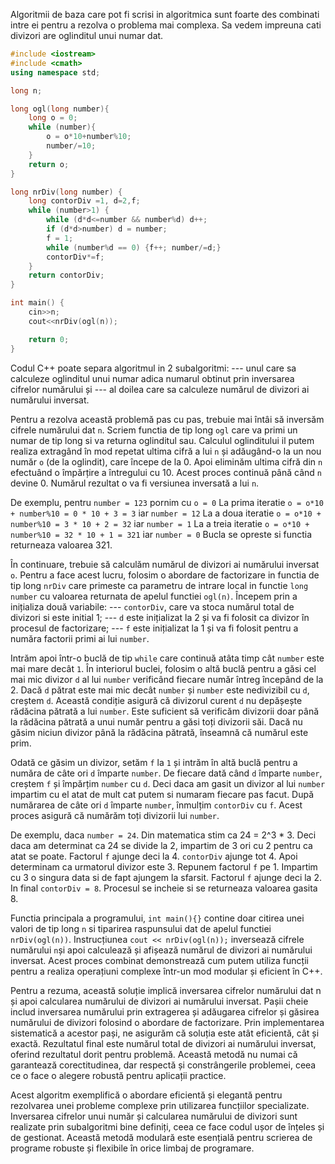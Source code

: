 Algoritmii de baza care pot fi scrisi in algoritmica sunt foarte des combinati intre ei pentru a rezolva o problema mai complexa.
Sa vedem impreuna cati divizori are oglinditul unui numar dat.

```cpp
#include <iostream>
#include <cmath>
using namespace std;

long n;

long ogl(long number){
    long o = 0;
    while (number){
        o = o*10+number%10;
        number/=10;
    }
    return o;
}

long nrDiv(long number) {
    long contorDiv =1, d=2,f;
    while (number>1) {
        while (d*d<=number && number%d) d++;
        if (d*d>number) d = number;
        f = 1;
        while (number%d == 0) {f++; number/=d;}
        contorDiv*=f;
    }
    return contorDiv;
}

int main() {
    cin>>n;
    cout<<nrDiv(ogl(n));

    return 0;
}

```

Codul C++ poate separa algoritmul in 2 subalgoritmi: 
--- unul care sa calculeze oglinditul unui numar adica numarul obtinut prin inversarea cifrelor numărului și 
--- al doilea care sa calculeze numărul de divizori ai numărului inversat.

Pentru a rezolva această problemă pas cu pas, trebuie mai întâi să inversăm cifrele numărului dat `n`. 
Scriem functia de tip long `ogl` care va primi un numar de tip long si va returna oglinditul sau.
Calculul oglinditului il putem realiza extragând în mod repetat ultima cifră a lui `n` și adăugând-o la un nou număr `o` (de la oglindit), care începe de la 0. Apoi eliminăm ultima cifră din `n` efectuând o împărțire a întregului cu 10. Acest proces continuă până când `n` devine 0. Numărul rezultat o va fi versiunea inversată a lui `n`.

De exemplu, pentru `number = 123` pornim cu `o = 0`
La prima iteratie `o = o*10 + number%10 = 0 * 10 + 3 = 3` iar `number = 12`
La a doua iteratie `o = o*10 + number%10 = 3 * 10 + 2 = 32` iar `number = 1`
La a treia iteratie `o = o*10 + number%10 = 32 * 10 + 1 = 321` iar `number = 0`
Bucla se opreste si functia returneaza valoarea 321.

În continuare, trebuie să calculăm numărul de divizori ai numărului inversat `o`. Pentru a face acest lucru, folosim o abordare de factorizare in functia de tip long `nrDiv` care primeste ca parametru de intrare local in functie `long number` cu valoarea returnata de apelul functiei `ogl(n)`.
Începem prin a inițializa două variabile: 
--- `contorDiv`, care va stoca numărul total de divizori si este initial 1; 
--- `d` este inițializat la 2 și va fi folosit ca divizor în procesul de factorizare;
--- `f` este inițializat la 1 și va fi folosit pentru a număra factorii primi ai lui `number`.

Intrăm apoi într-o buclă de tip `while` care continuă atâta timp cât `number` este mai mare decât `1`. 
În interiorul buclei, folosim o altă buclă pentru a găsi cel mai mic divizor `d` al lui `number` verificând fiecare număr întreg începând de la 2. 
Dacă `d` pătrat este mai mic decât `number` și `number` este nedivizibil cu `d`, creștem `d`.
Această condiție asigură că divizorul curent `d` nu depășește rădăcina pătrată a lui `number`. Este suficient să verificăm divizorii doar până la rădăcina pătrată a unui număr pentru a găsi toți divizorii săi. Dacă nu găsim niciun divizor până la rădăcina pătrată, înseamnă că numărul este prim.

Odată ce găsim un divizor, setăm `f` la `1` și intrăm în altă buclă pentru a număra de câte ori `d` împarte `number`. De fiecare dată când `d` împarte `number`, creștem `f` și împărțim `number` cu `d`. Deci daca am gasit un divizor al lui `number` impartim cu el atat de mult cat putem si numaram fiecare pas facut.
După numărarea de câte ori `d` împarte `number`, înmulțim `contorDiv` cu `f`. Acest proces asigură că numărăm toți divizorii lui `number`.

De exemplu, daca `number = 24`. Din matematica stim ca 24 = 2^3 * 3.
Deci daca am determinat ca 24 se divide la 2, impartim de 3 ori cu 2 pentru ca atat se poate. Factorul `f` ajunge deci la 4. `contorDiv` ajunge tot 4.
Apoi determinam ca urmatorul divizor este 3. Repunem factorul `f` pe 1. 
Impartim cu 3 o singura data si de fapt ajungem la sfarsit. Factorul `f` ajunge deci la 2. In final `contorDiv = 8`.
Procesul se incheie si se returneaza valoarea gasita 8.

Functia principala a programului, `int main(){}` contine doar citirea unei valori de tip long `n` si tiparirea raspunsului dat de apelul functiei `nrDiv(ogl(n))`. 
Instrucțiunea `cout << nrDiv(ogl(n));` inversează cifrele numărului `n`și apoi calculează și afișează numărul de divizori ai numărului inversat. Acest proces combinat demonstrează cum putem utiliza funcții pentru a realiza operațiuni complexe într-un mod modular și eficient în C++.

Pentru a rezuma, această soluție implică inversarea cifrelor numărului dat n și apoi calcularea numărului de divizori ai numărului inversat. Pașii cheie includ inversarea numărului prin extragerea și adăugarea cifrelor și găsirea numărului de divizori folosind o abordare de factorizare. Prin implementarea sistematică a acestor pași, ne asigurăm că soluția este atât eficientă, cât și exactă. Rezultatul final este numărul total de divizori ai numărului inversat, oferind rezultatul dorit pentru problemă. Această metodă nu numai că garantează corectitudinea, dar respectă și constrângerile problemei, ceea ce o face o alegere robustă pentru aplicații practice.

Acest algoritm exemplifică o abordare eficientă și elegantă pentru rezolvarea unei probleme complexe prin utilizarea funcțiilor specializate. Inversarea cifrelor unui număr și calcularea numărului de divizori sunt realizate prin subalgoritmi bine definiți, ceea ce face codul ușor de înțeles și de gestionat. Această metodă modulară este esențială pentru scrierea de programe robuste și flexibile în orice limbaj de programare.
